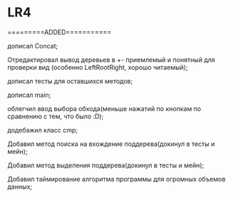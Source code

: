 # LR4

=========ADDED===========

дописал Concat;

Отредактировал вывод деревьев в +- приемлемый и понятный для проверки вид (особенно LeftRootRight, хорошо читаемый);

дописал тесты для оставшихся методов;

дописал main;

облегчил ввод выбора обхода(меньше нажатий по кнопкам по сравнению с тем, что было :D);

додебажил класс cmp;

Добавил метод поиска на вхождение поддерeва(докинул в тесты и мейн);

Добавил метод выделения поддерева(докинул в тесты и мейн);

Добавил таймирование алгоритма программы для огромных объемов данных;
